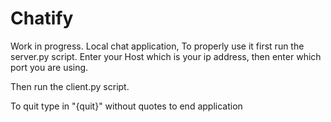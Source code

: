 # Chatify

Work in progress.
Local chat application, To properly use it first run the server.py script. Enter your Host which is your ip address, 
then enter which port you are using.

Then run the client.py script.

To quit type in "{quit}" without quotes to end application
